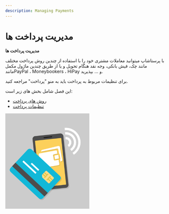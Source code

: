 ```yaml
---
description: Managing Payments
---
```


# مدیریت پرداخت ها

**مدیریت پرداخت ها**

با پرستاشاپ میتوانید معاملات مشتری خود را با استفاده از چندین روش پرداخت مختلف مانند چک، فیش بانکی، وجه نقد هنگام تحویل و یا از طریق چندین ماژول مکمل مانندPayPal ، Moneybookers ، HiPay و ... بپذیرید.

برای تنظیمات مربوط به پرداخت باید به منو "پرداخت" مراجعه کنید.

این فصل شامل بخش های زیر است:

* [روش های پرداخت](mailto:@)
* [تنظیمات پرداخت](mailto:%23@)

![](../../../.gitbook/assets/0%20%285%29.png)

